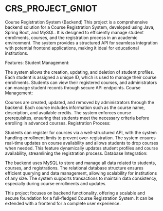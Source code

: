 # CRS_PROJECT_GNIOT
Course Registration System (Backend)
This project is a comprehensive backend solution for a Course Registration System, developed using Java, Spring Boot, and MySQL. It is designed to efficiently manage student enrollments, courses, and the registration process in an academic environment. The system provides a structured API for seamless integration with potential frontend applications, making it ideal for educational institutions.

Features:
Student Management:

The system allows the creation, updating, and deletion of student profiles.
Each student is assigned a unique ID, which is used to manage their course enrollments.
Students can view their registered courses, and administrators can manage student records through secure API endpoints.
Course Management:

Courses are created, updated, and removed by administrators through the backend.
Each course includes information such as the course name, description, and available credits.
The system enforces course prerequisites, ensuring that students meet the necessary criteria before enrolling in advanced courses.
Registration Process:

Students can register for courses via a well-structured API, with the system handling enrollment limits to prevent over-registration.
The system ensures real-time updates on course availability and allows students to drop courses when needed.
This feature dynamically updates student profiles and course availability, streamlining the registration process.
Database Integration:

The backend uses MySQL to store and manage all data related to students, courses, and registrations.
The relational database structure ensures efficient querying and data management, allowing scalability for institutions of any size.
The system supports transactions to maintain data consistency, especially during course enrollments and updates.

This project focuses on backend functionality, offering a scalable and secure foundation for a full-fledged Course Registration System. It can be extended with a frontend for a complete user experience.
